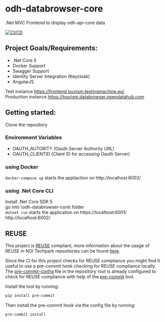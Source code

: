 <!--
SPDX-FileCopyrightText: NOI Techpark <digital@noi.bz.it>

SPDX-License-Identifier: CC0-1.0
-->

# odh-databrowser-core

.Net MVC Frontend to display odh-api-core data

[![CI/CD](https://github.com/noi-techpark/odh-databrowser-core/actions/workflows/main.yml/badge.svg)](https://github.com/noi-techpark/odh-databrowser-core/actions/workflows/main.yml)

## Project Goals/Requirements:

* .Net Core 5
* Docker Support
* Swagger Support
* Identity Server Integration (Keycloak)
* AngularJS

Test instance
https://frontend.tourism.testingmachine.eu/  
Production instance
https://tourism.databrowser.opendatahub.com

## Getting started:

Clone the repository

### Environment Variables

* OAUTH_AUTORITY (Oauth Server Authority URL)
* OAUTH_CLIENTID (Client ID for accessing Oauth Server)


### using Docker

`docker-compose up` starts the appliaction on http://localhost:6002/

### using .Net Core CLI

Install .Net Core SDK 5\
go into \odh-databrowser-core\ folder \
`dotnet run`
starts the application on 
https://localhost:6001/
http://localhost:6002/

## REUSE

This project is [REUSE](https://reuse.software) compliant, more information about the usage of REUSE in NOI Techpark repositories can be found [here](https://github.com/noi-techpark/odh-docs/wiki/Guidelines-for-developers-and-licenses#guidelines-for-contributors-and-new-developers).

Since the CI for this project checks for REUSE compliance you might find it useful to use a pre-commit hook checking for REUSE compliance locally. The [pre-commit-config](.pre-commit-config.yaml) file in the repository root is already configured to check for REUSE compliance with help of the [pre-commit](https://pre-commit.com) tool.

Install the tool by running:
```bash
pip install pre-commit
```
Then install the pre-commit hook via the config file by running:
```bash
pre-commit install
```
